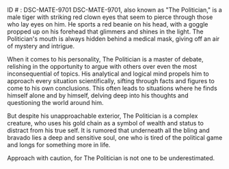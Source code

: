 ID # : DSC-MATE-9701
DSC-MATE-9701, also known as "The Politician," is a male tiger with striking red clown eyes that seem to pierce through those who lay eyes on him. He sports a red beanie on his head, with a goggle propped up on his forehead that glimmers and shines in the light. The Politician's mouth is always hidden behind a medical mask, giving off an air of mystery and intrigue. 

When it comes to his personality, The Politician is a master of debate, relishing in the opportunity to argue with others over even the most inconsequential of topics. His analytical and logical mind propels him to approach every situation scientifically, sifting through facts and figures to come to his own conclusions. This often leads to situations where he finds himself alone and by himself, delving deep into his thoughts and questioning the world around him. 

But despite his unapproachable exterior, The Politician is a complex creature, who uses his gold chain as a symbol of wealth and status to distract from his true self. It is rumored that underneath all the bling and bravado lies a deep and sensitive soul, one who is tired of the political game and longs for something more in life. 

Approach with caution, for The Politician is not one to be underestimated.